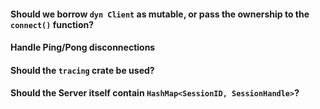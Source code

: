 #### Should we borrow `dyn Client` as mutable, or pass the ownership to the `connect()` function?

#### Handle Ping/Pong disconnections

#### Should the `tracing` crate be used?

#### Should the Server itself contain `HashMap<SessionID, SessionHandle>`?